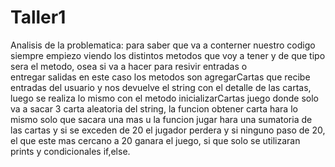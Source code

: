 # Taller1
Analisis de la problematica:
para saber que va a conterner nuestro codigo siempre empiezo viendo los distintos metodos que voy a tener y de que tipo sera el metodo, osea si va a hacer para resivir entradas o  
entregar salidas en este caso los metodos son agregarCartas que recibe entradas del usuario y nos devuelve el string con el detalle de las cartas, luego se realiza lo mismo con el metodo 
inicializarCartas juego donde solo va a sacar 3 carta aleatoria del string, la funcion obtener carta hara lo mismo solo que sacara una mas u la funcion jugar hara una sumatoria de las cartas
y si se exceden de 20 el jugador perdera y si ninguno paso de 20, el que este mas cercano a 20 ganara el juego, si que solo se utilizaran prints y condicionales if,else.

